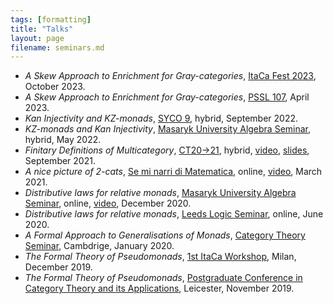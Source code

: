 ```yaml
---
tags: [formatting]
title: "Talks"
layout: page
filename: seminars.md
---
```


- _A Skew Approach to Enrichment for Gray-categories_, [ItaCa Fest 2023](https://progetto-itaca.github.io/pages/fest23.html#oct25), October 2023.
- _A Skew Approach to Enrichment for Gray-categories_, [PSSL 107](https://sites.google.com/view/pssl-107-athens?pli=1/), April 2023. 
- _Kan Injectivity and KZ-monads_, [SYCO 9](https://www.cl.cam.ac.uk/events/syco/9/), hybrid, September 2022.
- _KZ-monads and Kan Injectivity_, [Masaryk University Algebra Seminar](http://www.math.muni.cz/~bourkej/BAS.html), hybrid, May 2022. 
- _Finitary Definitions of Multicategory_, [CT20->21](https://sites.google.com/view/ct2021/programme-speakers), hybrid, [video](https://www.youtube.com/watch?v=pPdhoaxCVGA&list=PLjdJCdYLZRbPqfdp27BRVMA0qSXnDHi_y&index=5), [slides](Lobbia_CT20.21.pdf), September 2021. 
- _A nice picture of 2-cats_, [Se mi narri di Matematica](https://euler.unipv.it/seminaridott/16_Lobbia.html), online, [video](https://euler.unipv.it/seminaridott/16_Lobbia.html#video), March 2021.
- _Distributive laws for relative monads_, [Masaryk University Algebra Seminar](http://www.math.muni.cz/~bourkej/BAS.html), online, [video](https://www.youtube.com/watch?v=0BbeMJ4vDD8), December 2020. 
- _Distributive laws for relative monads_, [Leeds Logic Seminar](https://www1.maths.leeds.ac.uk/~matpsh/virtualseminar.html), online, June 2020. 
- _A Formal Approach to Generalisations of Monads_, [Category Theory Seminar](http://www.talks.cam.ac.uk/talk/index/138064), Cambdrige, January 2020. 
- _The Formal Theory of Pseudomonads_, [1st ItaCa Workshop](http://www.mat.unimi.it/users/itaca/), Milan, December 2019. 
- _The Formal Theory of Pseudomonads_, [Postgraduate Conference in Category Theory and its Applications](https://sites.google.com/view/pgr-ct-leics19/home), Leicester, November 2019. 
